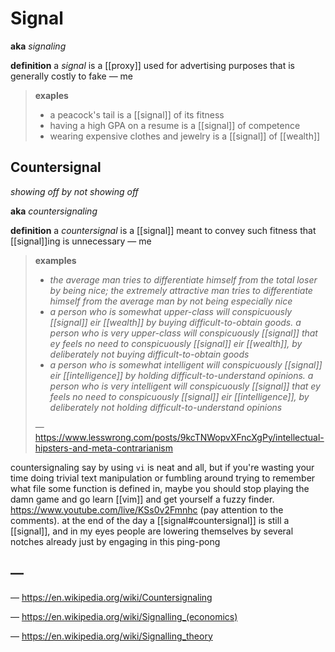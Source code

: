# Signal

**aka** _signaling_

**definition** a _signal_ is a [[proxy]] used for advertising purposes that is generally costly to fake &mdash; me

> **exaples**
>
> - a peacock's tail is a [[signal]] of its fitness
> - having a high GPA on a resume is a [[signal]] of competence
> - wearing expensive clothes and jewelry is a [[signal]] of [[wealth]]

## Countersignal

_showing off by not showing off_

**aka** _countersignaling_

**definition** a _countersignal_ is a [[signal]] meant to convey such fitness that [[signal]]ing is unnecessary &mdash; me

> **examples**
>
> - _the average man tries to differentiate himself from the total loser by being nice; the extremely attractive man tries to differentiate himself from the average man by not being especially nice_
> - _a person who is somewhat upper-class will conspicuously [[signal]] eir [[wealth]] by buying difficult-to-obtain goods. a person who is very upper-class will conspicuously [[signal]] that ey feels no need to conspicuously [[signal]] eir [[wealth]], by deliberately not buying difficult-to-obtain goods_
> - _a person who is somewhat intelligent will conspicuously [[signal]] eir [[intelligence]] by holding difficult-to-understand opinions. a person who is very intelligent will conspicuously [[signal]] that ey feels no need to conspicuously [[signal]] eir [[intelligence]], by deliberately not holding difficult-to-understand opinions_
>
> &mdash; <https://www.lesswrong.com/posts/9kcTNWopvXFncXgPy/intellectual-hipsters-and-meta-contrarianism>

countersignaling say by using `vi` is neat and all, but if you're wasting your time doing trivial text manipulation or fumbling around trying to remember what file some function is defined in, maybe you should stop playing the damn game and go learn [[vim]] and get yourself a fuzzy finder. <https://www.youtube.com/live/KSs0v2Fmnhc> (pay attention to the comments). at the end of the day a [[signal#countersignal]] is still a [[signal]], and in my eyes people are lowering themselves by several notches already just by engaging in this ping-pong

## &mdash;

&mdash; <https://en.wikipedia.org/wiki/Countersignaling>

&mdash; <https://en.wikipedia.org/wiki/Signalling_(economics)>

&mdash; <https://en.wikipedia.org/wiki/Signalling_theory>
